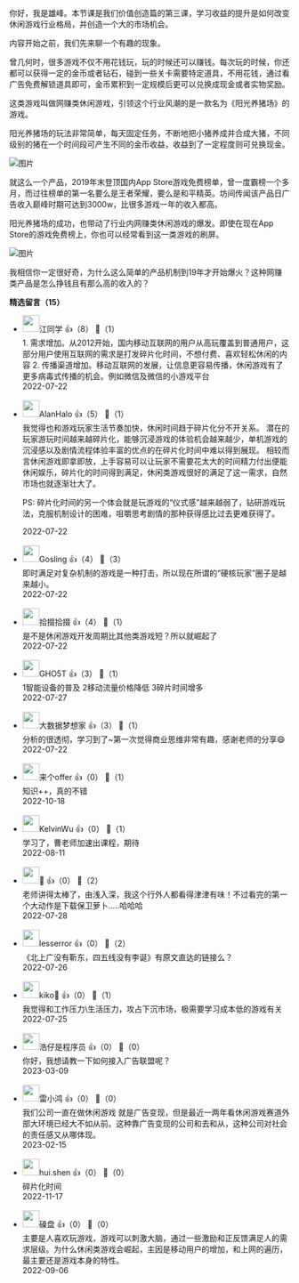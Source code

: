 你好，我是雄峰。本节课是我们价值创造篇的第三课，学习收益的提升是如何改变休闲游戏行业格局，并创造一个大的市场机会。

内容开始之前，我们先来聊一个有趣的现象。

曾几何时，很多游戏不仅不用花钱玩，玩的时候还可以赚钱。每次玩的时候，你还都可以获得一定的金币或者钻石，碰到一些关卡需要特定道具，不用花钱，通过看广告免费解锁道具即可，金币累积到一定规模后更可以兑换成现金或者实物奖励。

这类游戏叫做网赚类休闲游戏，引领这个行业风潮的是一款名为《阳光养猪场》的游戏。

阳光养猪场的玩法非常简单，每天固定任务，不断地把小猪养成并合成大猪，不同级别的猪在一个时间段可产生不同的金币收益，收益到了一定程度则可兑换现金。

![图片](https://static001.geekbang.org/resource/image/f5/0a/f5d976758b2511d0eee700971c1aa70a.jpg?wh=1142x429 "资料来源于网络")

就这么一个产品，2019年末登顶国内App Store游戏免费榜单，曾一度霸榜一个多月，而过往榜单的第一名要么是王者荣耀，要么是和平精英。坊间传闻该产品日广告收入巅峰时期可达到3000w，比很多游戏一年的收入都高。

阳光养猪场的成功，也带动了行业内网赚类休闲游戏的爆发。即使在现在App Store的游戏免费榜上，你也可以经常看到这一类游戏的刷屏。

![图片](https://static001.geekbang.org/resource/image/db/28/db8d74286fc408a04a10061b97d10b28.jpg?wh=1142x560 "资料来源于网络")

我相信你一定很好奇，为什么这么简单的产品机制到19年才开始爆火？这种网赚类产品是怎么挣钱且有那么高的收入的？
<div><strong>精选留言（15）</strong></div><ul>
<li><img src="https://static001.geekbang.org/account/avatar/00/10/85/ac/10d68f01.jpg" width="30px"><span>江同学</span> 👍（8） 💬（1）<div>1. 需求增加。从2012开始，国内移动互联网的用户从高玩覆盖到普通用户，这部分用户使用互联网的需求是打发碎片化时间，不想付费、喜欢轻松休闲的内容
2. 传播渠道增加。移动互联网的发展，让信息更容易传播，休闲游戏有了更多病毒式传播的机会。例如微信及微信的小游戏平台</div>2022-07-22</li><br/><li><img src="https://static001.geekbang.org/account/avatar/00/28/80/1e/771169c0.jpg" width="30px"><span>AlanHalo</span> 👍（5） 💬（1）<div>我觉得也和游戏玩家生活节奏加快，休闲时间趋于碎片化分不开关系。
潜在的玩家游玩时间越来越碎片化，能够沉浸游戏的体验机会越来越少，单机游戏的沉浸感以及剧情流程体验丰富的优点的在碎片化时间中难以得到展现。
相较而言休闲游戏即拿即放，上手容易可以让玩家不需要花太大的时间精力付出便能休闲娱乐，碎片化的时间得到满足，休闲类游戏很好的满足了这一需求，自然市场也就逐渐壮大了。

PS: 碎片化时间的另一个体会就是玩游戏的“仪式感”越来越弱了，钻研游戏玩法，克服机制设计的困难，咀嚼思考剧情的那种获得感比过去更难获得了。</div>2022-07-22</li><br/><li><img src="https://static001.geekbang.org/account/avatar/00/0f/7d/40/c6807cf7.jpg" width="30px"><span>Gosling</span> 👍（4） 💬（3）<div>即时满足对复杂机制的游戏是一种打击，所以现在所谓的“硬核玩家”圈子是越来越小。</div>2022-07-22</li><br/><li><img src="https://static001.geekbang.org/account/avatar/00/10/0c/e1/f663213e.jpg" width="30px"><span>拾掇拾掇</span> 👍（4） 💬（1）<div>是不是休闲游戏开发周期比其他类游戏短？所以就崛起了</div>2022-07-22</li><br/><li><img src="https://static001.geekbang.org/account/avatar/00/11/59/e2/0571b413.jpg" width="30px"><span>GHO5T</span> 👍（3） 💬（1）<div>1智能设备的普及
2移动流量价格降低
3碎片时间增多</div>2022-07-27</li><br/><li><img src="https://static001.geekbang.org/account/avatar/00/21/10/d3/5d8fda52.jpg" width="30px"><span>大数据梦想家</span> 👍（3） 💬（1）<div>分析的很透彻，学习到了~第一次觉得商业思维非常有趣，感谢老师的分享😄</div>2022-07-22</li><br/><li><img src="https://static001.geekbang.org/account/avatar/00/1c/03/28/af78a720.jpg" width="30px"><span>来个offer</span> 👍（0） 💬（1）<div>知识++，真的不错</div>2022-10-18</li><br/><li><img src="https://static001.geekbang.org/account/avatar/00/2e/80/74/2888f532.jpg" width="30px"><span>KelvinWu</span> 👍（0） 💬（1）<div>学习了，曹老师加速出课程，期待</div>2022-08-11</li><br/><li><img src="https://static001.geekbang.org/account/avatar/00/21/69/79/b4132042.jpg" width="30px"><span>🐑</span> 👍（0） 💬（2）<div>老师讲得太棒了，由浅入深，我这个行外人都看得津津有味！不过看完的第一个大动作是下载保卫萝卜.....哈哈哈</div>2022-07-28</li><br/><li><img src="https://static001.geekbang.org/account/avatar/00/14/9d/a4/e481ae48.jpg" width="30px"><span>lesserror</span> 👍（0） 💬（2）<div>《北上广没有靳东，四五线没有李诞》有原文直达的链接么？</div>2022-07-26</li><br/><li><img src="https://static001.geekbang.org/account/avatar/00/10/87/71/5b02e8a6.jpg" width="30px"><span>kiko🐯</span> 👍（0） 💬（1）<div>我觉得和工作压力\生活压力，攻占下沉市场，极需要学习成本低的游戏有关</div>2022-07-25</li><br/><li><img src="https://static001.geekbang.org/account/avatar/00/10/da/d9/f051962f.jpg" width="30px"><span>浩仔是程序员</span> 👍（0） 💬（0）<div>你好，我想请教一下如何接入广告联盟呢？</div>2023-03-09</li><br/><li><img src="https://static001.geekbang.org/account/avatar/00/14/e3/41/bd0e3a04.jpg" width="30px"><span>雷小鸿</span> 👍（0） 💬（0）<div>我们公司一直在做休闲游戏 就是广告变现，但是最近一两年看休闲游戏赛道外部大环境已经大不如从前。这种靠广告变现的公司和去和从，这种公司对社会的责任感又从哪体现。</div>2023-02-15</li><br/><li><img src="" width="30px"><span>hui.shen</span> 👍（0） 💬（0）<div>碎片化时间</div>2022-11-17</li><br/><li><img src="https://static001.geekbang.org/account/avatar/00/10/1b/88/ac69f57a.jpg" width="30px"><span>磉盘</span> 👍（0） 💬（0）<div>主要是人喜欢玩游戏，游戏可以刺激大脑，通过一些激励和正反馈满足人的需求层级。为什么休闲类游戏会崛起，主因是移动用户的增加，和上网的遍历，最主要还是游戏本身的特性。</div>2022-09-06</li><br/>
</ul>